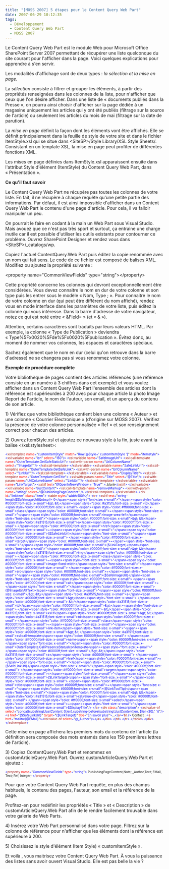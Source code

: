 ```yaml
---
title: "[MOSS 2007] 5 étapes pour le Content Query Web Part"
date: 2007-06-29 10:12:35
tags:
  - Développement
  - Content Query Web Part
  - MOSS 2007
---
```


Le Content Query Web Part est le module Web pour Microsoft Office SharePoint Server 2007 permettant de récupérer une liste quelconque du site courant pour l'afficher dans la page. Voici quelques explications pour apprendre à s'en servir.

<!-- more -->

Les modalités d'affichage sont de deux types : _la sélection et la mise en page_.

La _sélection_ consiste à filtrer et grouper les éléments, à partir des propriétés renseignées dans les colonnes de la liste, pour n'afficher que ceux que l'on désire afficher. Dans une liste de « documents publiés dans la Presse », on pourra ainsi choisir d'afficher sur la page dédiée à un magasine uniquement les articles qui y ont été publiés (filtrage sur la source de l'article) ou seulement les articles du mois de mai (filtrage sur la date de parution).

La _mise en page_ définit la façon dont les éléments vont être affichés. Elle se définit principalement dans la feuille de style de votre site et dans le fichier ItemStyle.xsl qui se situe dans &lt;SiteSP&gt;/Style Library/XSL Style Sheets/. Consistant en un template XSL, la mise en page peut profiter de différentes fonctions XML.

Les mises en page définies dans ItemStyle.xsl apparaissent ensuite dans l'attribut Style d'élément (ItemStyle) du Content Query Web Part, dans « Présentation ».

**Ce qu'il faut savoir**

Le Content Query Web Part ne récupère pas toutes les colonnes de votre liste. En fait, il ne récupère à chaque requête qu'une petite partie des informations. Par défaut, il est ainsi impossible d'afficher dans un Content Query Web Part le contenu d'une page d'article. Pour cela, il va falloir manipuler un peu.

On pourrait le faire en codant à la main un Web Part sous Visual Studio. Mais avouez que ce n'est pas très sport et surtout, ça entraine une charge inutile car il est possible d'utiliser les outils existants pour contourner ce problème.
Ouvrez SharePoint Designer et rendez vous dans &lt;SiteSP&gt;/_catalogs/wp.

Copiez l'actuel ContentQuery.Web Part puis éditez la copie renommée avec un nom qui fait sens. Le code de ce fichier est composé de balises XML. Modifiez ou ajoutez la propriété suivante :

&lt;property name="CommonViewFields" type="string"&gt;&lt;/property&gt;

Cette propriété concerne les colonnes qui devront exceptionnellement être considérées. Vous devez connaitre le nom en dur de votre colonne et son type puis les entrer sous le modèle « Nom, Type ; ».
Pour connaitre le nom de votre colonne en dur (qui peut être différent du nom affiché), rendez vous en mode interface dans les paramètres de votre liste, puis éditez la colonne qui vous intéresse. Dans la barre d'adresse de votre navigateur, notez ce qui est noté entre « &amp;Field= » (et « &amp; »).

Attention, certains caractères sont traduits par leurs valeurs HTML. Par exemple, la colonne « Type de Publication » deviendra « Type%5Fx0020%5Fde%5Fx0020%5Fpublication ». Évitez donc, au moment de nommer vos colonnes, les espaces et caractères spéciaux.

Sachez également que le nom en dur (celui qu'on retrouve dans la barre d'adresse) ne se changera pas si vous renommez votre colonne.

**Exemple de procédure complète**

Votre bibliothèque de pages contient des articles référencés (une référence consiste en un numéro à 3 chiffres dans cet exemple) et vous voulez afficher dans un Content Query Web Part l'ensemble des articles dont la référence est supérieurdes à 200 avec pour chaque article la photo Image Report de l'article, le nom de l'auteur, son email, et un aperçu du contenu de son article.

1)<span> </span>Vérifiez que votre bibliothèque contient bien une colonne « Auteur » et une colonne « Courrier Electronique » (d'origine sur MOSS 2007). Vérifiez la présence de votre colonne personnalisée « Ref » et son renseignement correct pour chacun des articles.

2)<span> </span>Ouvrez ItemStyle.xsl et ajoutez ce nouveau style à la fin, juste avant la balise &lt;/xsl:stylesheet&gt;:

<span style="color: #0000ff;font-size: x-small">&lt;</span><span style="color: #a31515;font-size: x-small">xsl:template</span><span style="color: #0000ff;font-size: x-small"> </span><span style="color: #ff0000;font-size: x-small">name</span><span style="color: #0000ff;font-size: x-small">=</span><span style="font-size: x-small">"</span><span style="color: #0000ff;font-size: x-small">customItemStyle</span><span style="font-size: x-small">"</span><span style="color: #0000ff;font-size: x-small"> </span><span style="color: #ff0000;font-size: x-small">match</span><span style="color: #0000ff;font-size: x-small">=</span><span style="font-size: x-small">"</span><span style="color: #0000ff;font-size: x-small">Row[@Style=' customItemStyle ']</span><span style="font-size: x-small">"</span><span style="color: #0000ff;font-size: x-small"> </span><span style="color: #ff0000;font-size: x-small">mode</span><span style="color: #0000ff;font-size: x-small">=</span><span style="font-size: x-small">"</span><span style="color: #0000ff;font-size: x-small">itemstyle</span><span style="font-size: x-small">"</span><span style="color: #0000ff;font-size: x-small">&gt;
&lt;</span><span style="color: #a31515;font-size: x-small">xsl:variable</span><span style="color: #0000ff;font-size: x-small"> </span><span style="color: #ff0000;font-size: x-small">name</span><span style="color: #0000ff;font-size: x-small">=</span><span style="font-size: x-small">"</span><span style="color: #0000ff;font-size: x-small">len</span><span style="font-size: x-small">"</span><span style="color: #0000ff;font-size: x-small"> </span><span style="color: #ff0000;font-size: x-small">select</span><span style="color: #0000ff;font-size: x-small">=</span><span style="font-size: x-small">"</span><span style="color: #0000ff;font-size: x-small">150</span><span style="font-size: x-small">"</span><span style="color: #0000ff;font-size: x-small">/&gt;
&lt;</span><span style="color: #a31515;font-size: x-small">xsl:variable</span><span style="color: #0000ff;font-size: x-small"> </span><span style="color: #ff0000;font-size: x-small">name</span><span style="color: #0000ff;font-size: x-small">=</span><span style="font-size: x-small">"</span><span style="color: #0000ff;font-size: x-small">SafeImageUrl</span><span style="font-size: x-small">"</span><span style="color: #0000ff;font-size: x-small">&gt;
&lt;</span><span style="color: #a31515;font-size: x-small">xsl:call-template</span><span style="color: #0000ff;font-size: x-small"> </span><span style="color: #ff0000;font-size: x-small">name</span><span style="color: #0000ff;font-size: x-small">=</span><span style="font-size: x-small">"</span><span style="color: #0000ff;font-size: x-small">OuterTemplate.GetSafeStaticUrl</span><span style="font-size: x-small">"</span><span style="color: #0000ff;font-size: x-small">&gt;
&lt;</span><span style="color: #a31515;font-size: x-small">xsl:with-param</span><span style="color: #0000ff;font-size: x-small"> </span><span style="color: #ff0000;font-size: x-small">name</span><span style="color: #0000ff;font-size: x-small">=</span><span style="font-size: x-small">"</span><span style="color: #0000ff;font-size: x-small">UrlColumnName</span><span style="font-size: x-small">"</span><span style="color: #0000ff;font-size: x-small"> </span><span style="color: #ff0000;font-size: x-small">select</span><span style="color: #0000ff;font-size: x-small">=</span><span style="font-size: x-small">"</span><span style="color: #0000ff;font-size: x-small">'ImageUrl'</span><span style="font-size: x-small">"</span><span style="color: #0000ff;font-size: x-small">/&gt;
&lt;/</span><span style="color: #a31515;font-size: x-small">xsl:call-template</span><span style="color: #0000ff;font-size: x-small">&gt;
&lt;/</span><span style="color: #a31515;font-size: x-small">xsl:variable</span><span style="color: #0000ff;font-size: x-small">&gt;
&lt;</span><span style="color: #a31515;font-size: x-small">xsl:variable</span><span style="color: #0000ff;font-size: x-small"> </span><span style="color: #ff0000;font-size: x-small">name</span><span style="color: #0000ff;font-size: x-small">=</span><span style="font-size: x-small">"</span><span style="color: #0000ff;font-size: x-small">SafeLinkUrl</span><span style="font-size: x-small">"</span><span style="color: #0000ff;font-size: x-small">&gt;
&lt;</span><span style="color: #a31515;font-size: x-small">xsl:call-template</span><span style="color: #0000ff;font-size: x-small"> </span><span style="color: #ff0000;font-size: x-small">name</span><span style="color: #0000ff;font-size: x-small">=</span><span style="font-size: x-small">"</span><span style="color: #0000ff;font-size: x-small">OuterTemplate.GetSafeLink</span><span style="font-size: x-small">"</span><span style="color: #0000ff;font-size: x-small">&gt;
&lt;</span><span style="color: #a31515;font-size: x-small">xsl:with-param</span><span style="color: #0000ff;font-size: x-small"> </span><span style="color: #ff0000;font-size: x-small">name</span><span style="color: #0000ff;font-size: x-small">=</span><span style="font-size: x-small">"</span><span style="color: #0000ff;font-size: x-small">UrlColumnName</span><span style="font-size: x-small">"</span><span style="color: #0000ff;font-size: x-small"> </span><span style="color: #ff0000;font-size: x-small">select</span><span style="color: #0000ff;font-size: x-small">=</span><span style="font-size: x-small">"</span><span style="color: #0000ff;font-size: x-small">'LinkUrl'</span><span style="font-size: x-small">"</span><span style="color: #0000ff;font-size: x-small">/&gt;
&lt;/</span><span style="color: #a31515;font-size: x-small">xsl:call-template</span><span style="color: #0000ff;font-size: x-small">&gt;
&lt;/</span><span style="color: #a31515;font-size: x-small">xsl:variable</span><span style="color: #0000ff;font-size: x-small">&gt;
&lt;</span><span style="color: #a31515;font-size: x-small">xsl:variable</span><span style="color: #0000ff;font-size: x-small"> </span><span style="color: #ff0000;font-size: x-small">name</span><span style="color: #0000ff;font-size: x-small">=</span><span style="font-size: x-small">"</span><span style="color: #0000ff;font-size: x-small">DisplayTitle</span><span style="font-size: x-small">"</span><span style="color: #0000ff;font-size: x-small">&gt;
&lt;</span><span style="color: #a31515;font-size: x-small">xsl:call-template</span><span style="color: #0000ff;font-size: x-small"> </span><span style="color: #ff0000;font-size: x-small">name</span><span style="color: #0000ff;font-size: x-small">=</span><span style="font-size: x-small">"</span><span style="color: #0000ff;font-size: x-small">OuterTemplate.GetTitle</span><span style="font-size: x-small">"</span><span style="color: #0000ff;font-size: x-small">&gt;
&lt;</span><span style="color: #a31515;font-size: x-small">xsl:with-param</span><span style="color: #0000ff;font-size: x-small"> </span><span style="color: #ff0000;font-size: x-small">name</span><span style="color: #0000ff;font-size: x-small">=</span><span style="font-size: x-small">"</span><span style="color: #0000ff;font-size: x-small">Title</span><span style="font-size: x-small">"</span><span style="color: #0000ff;font-size: x-small"> </span><span style="color: #ff0000;font-size: x-small">select</span><span style="color: #0000ff;font-size: x-small">=</span><span style="font-size: x-small">"</span><span style="color: #0000ff;font-size: x-small">@Title</span><span style="font-size: x-small">"</span><span style="color: #0000ff;font-size: x-small">/&gt;
&lt;</span><span style="color: #a31515;font-size: x-small">xsl:with-param</span><span style="color: #0000ff;font-size: x-small"> </span><span style="color: #ff0000;font-size: x-small">name</span><span style="color: #0000ff;font-size: x-small">=</span><span style="font-size: x-small">"</span><span style="color: #0000ff;font-size: x-small">UrlColumnName</span><span style="font-size: x-small">"</span><span style="color: #0000ff;font-size: x-small"> </span><span style="color: #ff0000;font-size: x-small">select</span><span style="color: #0000ff;font-size: x-small">=</span><span style="font-size: x-small">"</span><span style="color: #0000ff;font-size: x-small">'LinkUrl'</span><span style="font-size: x-small">"</span><span style="color: #0000ff;font-size: x-small">/&gt;
&lt;/</span><span style="color: #a31515;font-size: x-small">xsl:call-template</span><span style="color: #0000ff;font-size: x-small">&gt;
&lt;/</span><span style="color: #a31515;font-size: x-small">xsl:variable</span><span style="color: #0000ff;font-size: x-small">&gt;
&lt;</span><span style="color: #a31515;font-size: x-small">xsl:variable</span><span style="color: #0000ff;font-size: x-small"> </span><span style="color: #ff0000;font-size: x-small">name</span><span style="color: #0000ff;font-size: x-small">=</span><span style="font-size: x-small">"</span><span style="color: #0000ff;font-size: x-small">LinkTarget</span><span style="font-size: x-small">"</span><span style="color: #0000ff;font-size: x-small">&gt;
&lt;</span><span style="color: #a31515;font-size: x-small">xsl:if</span><span style="color: #0000ff;font-size: x-small"> </span><span style="color: #ff0000;font-size: x-small">test</span><span style="color: #0000ff;font-size: x-small">=</span><span style="font-size: x-small">"</span><span style="color: #0000ff;font-size: x-small">@OpenInNewWindow = 'True'</span><span style="font-size: x-small">"</span><span style="color: #0000ff;font-size: x-small"> &gt;</span><span style="font-size: x-small">_blank</span><span style="color: #0000ff;font-size: x-small">&lt;/</span><span style="color: #a31515;font-size: x-small">xsl:if</span><span style="color: #0000ff;font-size: x-small">&gt;
&lt;/</span><span style="color: #a31515;font-size: x-small">xsl:variable</span><span style="color: #0000ff;font-size: x-small">&gt;
&lt;</span><span style="color: #a31515;font-size: x-small">xsl:variable</span><span style="color: #0000ff;font-size: x-small"> </span><span style="color: #ff0000;font-size: x-small">name</span><span style="color: #0000ff;font-size: x-small">=</span><span style="font-size: x-small">"</span><span style="color: #0000ff;font-size: x-small">JustContent</span><span style="font-size: x-small">"</span><span style="color: #0000ff;font-size: x-small">&gt;
&lt;</span><span style="color: #a31515;font-size: x-small">xsl:call-template</span><span style="color: #0000ff;font-size: x-small"> </span><span style="color: #ff0000;font-size: x-small">name</span><span style="color: #0000ff;font-size: x-small">=</span><span style="font-size: x-small">"</span><span style="color: #0000ff;font-size: x-small">removeMarkup</span><span style="font-size: x-small">"</span><span style="color: #0000ff;font-size: x-small">&gt;
&lt;</span><span style="color: #a31515;font-size: x-small">xsl:with-param</span><span style="color: #0000ff;font-size: x-small"> </span><span style="color: #ff0000;font-size: x-small">name</span><span style="color: #0000ff;font-size: x-small">=</span><span style="font-size: x-small">"</span><span style="color: #0000ff;font-size: x-small">string</span><span style="font-size: x-small">"</span><span style="color: #0000ff;font-size: x-small"> </span><span style="color: #ff0000;font-size: x-small">select</span><span style="color: #0000ff;font-size: x-small">=</span><span style="font-size: x-small">"</span><span style="color: #0000ff;font-size: x-small">@PublishingPageContent</span><span style="font-size: x-small">"</span><span style="color: #0000ff;font-size: x-small"> /&gt;
&lt;/</span><span style="color: #a31515;font-size: x-small">xsl:call-template</span><span style="color: #0000ff;font-size: x-small">&gt;
&lt;/</span><span style="color: #a31515;font-size: x-small">xsl:variable</span><span style="color: #0000ff;font-size: x-small">&gt;
&lt;</span><span style="color: #a31515;font-size: x-small">div</span><span style="color: #0000ff;font-size: x-small"> </span><span style="color: #ff0000;font-size: x-small">id</span><span style="color: #0000ff;font-size: x-small">=</span><span style="font-size: x-small">"</span><span style="color: #0000ff;font-size: x-small">linkitem</span><span style="font-size: x-small">"</span><span style="color: #0000ff;font-size: x-small"> </span><span style="color: #ff0000;font-size: x-small">class</span><span style="color: #0000ff;font-size: x-small">=</span><span style="font-size: x-small">"</span><span style="color: #0000ff;font-size: x-small">item</span><span style="font-size: x-small">"</span><span style="color: #0000ff;font-size: x-small">&gt;
&lt;</span><span style="color: #a31515;font-size: x-small">table</span><span style="color: #0000ff;font-size: x-small"> </span><span style="color: #ff0000;font-size: x-small">style</span><span style="color: #0000ff;font-size: x-small">=</span><span style="font-size: x-small">"</span><span style="color: #0000ff;font-size: x-small">width:100%;</span><span style="font-size: x-small">"</span><span style="color: #0000ff;font-size: x-small">&gt;
&lt;</span><span style="color: #a31515;font-size: x-small">tr</span><span style="color: #0000ff;font-size: x-small">&gt;
&lt;</span><span style="color: #a31515;font-size: x-small">xsl:if</span><span style="color: #0000ff;font-size: x-small"> </span><span style="color: #ff0000;font-size: x-small">test</span><span style="color: #0000ff;font-size: x-small">=</span><span style="font-size: x-small">"</span><span style="color: #0000ff;font-size: x-small">string-length($SafeImageUrl)&nbsp;!= 0</span><span style="font-size: x-small">"</span><span style="color: #0000ff;font-size: x-small">&gt;
&lt;</span><span style="color: #a31515;font-size: x-small">td</span><span style="color: #0000ff;font-size: x-small"> </span><span style="color: #ff0000;font-size: x-small">class</span><span style="color: #0000ff;font-size: x-small">=</span><span style="font-size: x-small">"</span><span style="color: #0000ff;font-size: x-small">image-area-left</span><span style="font-size: x-small">"</span><span style="color: #0000ff;font-size: x-small">&gt;
&lt;</span><span style="color: #a31515;font-size: x-small">a</span><span style="color: #0000ff;font-size: x-small"> </span><span style="color: #ff0000;font-size: x-small">href</span><span style="color: #0000ff;font-size: x-small">=</span><span style="font-size: x-small">"</span><span style="color: #0000ff;font-size: x-small">{$SafeLinkUrl}</span><span style="font-size: x-small">"</span><span style="color: #0000ff;font-size: x-small"> </span><span style="color: #ff0000;font-size: x-small">target</span><span style="color: #0000ff;font-size: x-small">=</span><span style="font-size: x-small">"</span><span style="color: #0000ff;font-size: x-small">{$LinkTarget}</span><span style="font-size: x-small">"</span><span style="color: #0000ff;font-size: x-small">&gt;
&lt;</span><span style="color: #a31515;font-size: x-small">img</span><span style="color: #0000ff;font-size: x-small"> </span><span style="color: #ff0000;font-size: x-small">class</span><span style="color: #0000ff;font-size: x-small">=</span><span style="font-size: x-small">"</span><span style="color: #0000ff;font-size: x-small">image-fixed-width</span><span style="font-size: x-small">"</span><span style="color: #0000ff;font-size: x-small"> </span><span style="color: #ff0000;font-size: x-small">src</span><span style="color: #0000ff;font-size: x-small">=</span><span style="font-size: x-small">"</span><span style="color: #0000ff;font-size: x-small">{$SafeImageUrl}</span><span style="font-size: x-small">"</span><span style="color: #0000ff;font-size: x-small"> </span><span style="color: #ff0000;font-size: x-small">alt</span><span style="color: #0000ff;font-size: x-small">=</span><span style="font-size: x-small">"</span><span style="color: #0000ff;font-size: x-small">{@ImageUrlAltText}</span><span style="font-size: x-small">"</span><span style="color: #0000ff;font-size: x-small">/&gt;
&lt;/</span><span style="color: #a31515;font-size: x-small">a</span><span style="color: #0000ff;font-size: x-small">&gt;</span><span style="font-size: x-small">
</span><span style="color: #0000ff;font-size: x-small"> &lt;/</span><span style="color: #a31515;font-size: x-small">td</span><span style="color: #0000ff;font-size: x-small">&gt;</span><span style="font-size: x-small">
</span><span style="color: #0000ff;font-size: x-small"> &lt;/</span><span style="color: #a31515;font-size: x-small">xsl:if</span><span style="color: #0000ff;font-size: x-small">&gt;
&lt;</span><span style="color: #a31515;font-size: x-small">td</span><span style="color: #0000ff;font-size: x-small"> </span><span style="color: #ff0000;font-size: x-small">class</span><span style="color: #0000ff;font-size: x-small">=</span><span style="font-size: x-small">"</span><span style="color: #0000ff;font-size: x-small">link-item</span><span style="font-size: x-small">"</span><span style="color: #0000ff;font-size: x-small">&gt;
&lt;</span><span style="color: #a31515;font-size: x-small">xsl:call-template</span><span style="color: #0000ff;font-size: x-small"> </span><span style="color: #ff0000;font-size: x-small">name</span><span style="color: #0000ff;font-size: x-small">=</span><span style="font-size: x-small">"</span><span style="color: #0000ff;font-size: x-small">OuterTemplate.CallPresenceStatusIconTemplate</span><span style="font-size: x-small">"</span><span style="color: #0000ff;font-size: x-small">/&gt;
&lt;</span><span style="color: #a31515;font-size: x-small">a</span><span style="color: #0000ff;font-size: x-small"> </span><span style="color: #ff0000;font-size: x-small">href</span><span style="color: #0000ff;font-size: x-small">=</span><span style="font-size: x-small">"</span><span style="color: #0000ff;font-size: x-small">{$SafeLinkUrl}</span><span style="font-size: x-small">"</span><span style="color: #0000ff;font-size: x-small"> </span><span style="color: #ff0000;font-size: x-small">target</span><span style="color: #0000ff;font-size: x-small">=</span><span style="font-size: x-small">"</span><span style="color: #0000ff;font-size: x-small">{$LinkTarget}</span><span style="font-size: x-small">"</span><span style="color: #0000ff;font-size: x-small"> </span><span style="color: #ff0000;font-size: x-small">title</span><span style="color: #0000ff;font-size: x-small">=</span><span style="font-size: x-small">"</span><span style="color: #0000ff;font-size: x-small">{@LinkToolTip}</span><span style="font-size: x-small">"</span><span style="color: #0000ff;font-size: x-small">&gt;
&lt;</span><span style="color: #a31515;font-size: x-small">xsl:value-of</span><span style="color: #0000ff;font-size: x-small"> </span><span style="color: #ff0000;font-size: x-small">select</span><span style="color: #0000ff;font-size: x-small">=</span><span style="font-size: x-small">"</span><span style="color: #0000ff;font-size: x-small">$DisplayTitle</span><span style="font-size: x-small">"</span><span style="color: #0000ff;font-size: x-small">/&gt;</span><span style="font-size: x-small">
</span><span style="color: #0000ff;font-size: x-small"> &lt;/</span><span style="color: #a31515;font-size: x-small">a</span><span style="color: #0000ff;font-size: x-small">&gt;
&lt;</span><span style="color: #a31515;font-size: x-small">div</span><span style="color: #0000ff;font-size: x-small"> </span><span style="color: #ff0000;font-size: x-small">class</span><span style="color: #0000ff;font-size: x-small">=</span><span style="font-size: x-small">"</span><span style="color: #0000ff;font-size: x-small">description</span><span style="font-size: x-small">"</span><span style="color: #0000ff;font-size: x-small">&gt;
&lt;</span><span style="color: #a31515;font-size: x-small">xsl:value-of</span><span style="color: #0000ff;font-size: x-small"> </span><span style="color: #ff0000;font-size: x-small">select</span><span style="color: #0000ff;font-size: x-small">=</span><span style="font-size: x-small">"</span><span style="color: #0000ff;font-size: x-small">concat(substring($JustContent,0,$len),substring-before(substring($JustContent,$len, $len+30),' '))</span><span style="font-size: x-small">"</span><span style="color: #0000ff;font-size: x-small">/&gt;
&lt;</span><span style="color: #a31515;font-size: x-small">a</span><span style="color: #0000ff;font-size: x-small"> </span><span style="color: #ff0000;font-size: x-small">href</span><span style="color: #0000ff;font-size: x-small">=</span><span style="font-size: x-small">"</span><span style="color: #0000ff;font-size: x-small">{$SafeLinkUrl}</span><span style="font-size: x-small">"</span><span style="color: #0000ff;font-size: x-small"> </span><span style="color: #ff0000;font-size: x-small">target</span><span style="color: #0000ff;font-size: x-small">=</span><span style="font-size: x-small">"</span><span style="color: #0000ff;font-size: x-small">{$LinkTarget}</span><span style="font-size: x-small">"</span><span style="color: #0000ff;font-size: x-small"> </span><span style="color: #ff0000;font-size: x-small">title</span><span style="color: #0000ff;font-size: x-small">=</span><span style="font-size: x-small">"</span><span style="color: #0000ff;font-size: x-small">En savoir plus</span><span style="font-size: x-small">"</span><span style="color: #0000ff;font-size: x-small">&gt;</span><span style="font-size: x-small">…</span><span style="color: #0000ff;font-size: x-small">&lt;/</span><span style="color: #a31515;font-size: x-small">a</span><span style="color: #0000ff;font-size: x-small">&gt;&lt;</span><span style="color: #a31515;font-size: x-small">br</span><span style="color: #0000ff;font-size: x-small"> /&gt;
</span><span style="font-size: x-small"> Contact&nbsp;: </span><span style="color: #0000ff;font-size: x-small">&lt;</span><span style="color: #a31515;font-size: x-small">a</span><span style="color: #0000ff;font-size: x-small"> </span><span style="color: #ff0000;font-size: x-small">href</span><span style="color: #0000ff;font-size: x-small">=</span><span style="font-size: x-small">"</span><span style="color: #0000ff;font-size: x-small">mailto:{@EMail}</span><span style="font-size: x-small">"</span><span style="color: #0000ff;font-size: x-small">&gt;&lt;</span><span style="color: #a31515;font-size: x-small">xsl:value-of</span><span style="color: #0000ff;font-size: x-small"> </span><span style="color: #ff0000;font-size: x-small">select</span><span style="color: #0000ff;font-size: x-small">=</span><span style="font-size: x-small">"</span><span style="color: #0000ff;font-size: x-small">@_Author</span><span style="font-size: x-small">"</span><span style="color: #0000ff;font-size: x-small">/&gt;&lt;/</span><span style="color: #a31515;font-size: x-small">a</span><span style="color: #0000ff;font-size: x-small">&gt;
&lt;/</span><span style="color: #a31515;font-size: x-small">div</span><span style="color: #0000ff;font-size: x-small">&gt;</span><span style="font-size: x-small">
</span><span style="color: #0000ff;font-size: x-small"> &lt;/</span><span style="color: #a31515;font-size: x-small">td</span><span style="color: #0000ff;font-size: x-small">&gt;</span><span style="font-size: x-small">
</span><span style="color: #0000ff;font-size: x-small"> &lt;/</span><span style="color: #a31515;font-size: x-small">tr</span><span style="color: #0000ff;font-size: x-small">&gt;</span><span style="font-size: x-small">
</span><span style="color: #0000ff;font-size: x-small"> &lt;/</span><span style="color: #a31515;font-size: x-small">table</span><span style="color: #0000ff;font-size: x-small">&gt;</span><span style="font-size: x-small">
</span><span style="color: #0000ff;font-size: x-small"> &lt;/</span><span style="color: #a31515;font-size: x-small">div</span><span style="color: #0000ff;font-size: x-small">&gt;
&lt;/</span><span style="color: #a31515;font-size: x-small">xsl:template</span><span style="color: #0000ff;font-size: x-small">&gt;</span>

Cette mise en page affichera les premiers mots du contenu de l'article (la définition sera composée des mots entamés dans les 150 premières lettres de l'article).

3)<span> </span>Copiez ContentQuery.Web Part et renommez en customArticleQuery.Web Part.
Ouvrez customArticleQuery.Web Part et ajoutez :

<span style="color: #0000ff;font-size: x-small"> </span>

<span style="color: #0000ff;font-size: x-small">&lt;</span><span style="color: #a31515;font-size: x-small">property</span><span style="color: #0000ff;font-size: x-small"> </span><span style="color: #ff0000;font-size: x-small">name</span><span style="color: #0000ff;font-size: x-small">=</span><span style="font-size: x-small">"</span><span style="color: #0000ff;font-size: x-small">CommonViewFields</span><span style="font-size: x-small">"</span><span style="color: #0000ff;font-size: x-small"> </span><span style="color: #ff0000;font-size: x-small">type</span><span style="color: #0000ff;font-size: x-small">=</span><span style="font-size: x-small">"</span><span style="color: #0000ff;font-size: x-small">string</span><span style="font-size: x-small">"</span><span style="color: #0000ff;font-size: x-small">&gt;
</span><span style="font-size: x-small">PublishingPageContent,Note; _Author,Text; EMail, Text; Ref, Integer;</span><span style="color: #0000ff;font-size: x-small">
&lt;/</span><span style="color: #a31515;font-size: x-small">property</span><span style="color: #0000ff;font-size: x-small">&gt;</span>

<span style="color: #0000ff;font-size: x-small"> </span>

Pour que votre Content Query Web Part requête, en plus des champs habituels, le contenu des pages, l'auteur, son email et la référence de la page.

Profitez-en pour redéfinir les propriétés « Title » et « Description » de customArticleQuery.Web Part afin de le rendre facilement trouvable dans votre galerie de Web Parts.

4)<span> </span>Insérez votre Web Part personnalisé dans votre page. Filtrez sur la colonne de référence pour n'afficher que les éléments dont la référence est supérieure à 200.

5)<span> </span>Choisissez le style d'élément (Item Style) « customItemStyle ».

Et voilà , vous maitrisez votre Content Query Web Part. À vous la puissance des listes sans avoir ouvert Visual Studio. Elle est pas belle la vie ?
